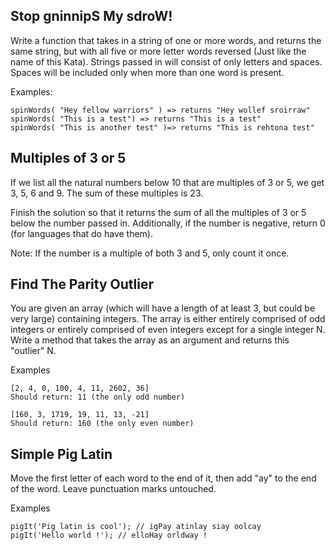 ## Stop gninnipS My sdroW!

Write a function that takes in a string of one or more words, and returns the same string,
but with all five or more letter words reversed (Just like the name of this Kata).
Strings passed in will consist of only letters and spaces. Spaces will be included only when more than one word is
present.

Examples:

```
spinWords( "Hey fellow warriors" ) => returns "Hey wollef sroirraw"
spinWords( "This is a test") => returns "This is a test"
spinWords( "This is another test" )=> returns "This is rehtona test"
```

## Multiples of 3 or 5

If we list all the natural numbers below 10 that are multiples of 3 or 5, we get 3, 5, 6 and 9. The sum of these
multiples is 23.

Finish the solution so that it returns the sum of all the multiples of 3 or 5 below the number passed in. Additionally,
if the number is negative, return 0 (for languages that do have them).

Note: If the number is a multiple of both 3 and 5, only count it once.

## Find The Parity Outlier

You are given an array (which will have a length of at least 3, but could be very large) containing integers. The array
is either entirely comprised of odd integers or entirely comprised of even integers except for a single integer N. Write
a method that takes the array as an argument and returns this "outlier" N.

Examples

```
[2, 4, 0, 100, 4, 11, 2602, 36]
Should return: 11 (the only odd number)

[160, 3, 1719, 19, 11, 13, -21]
Should return: 160 (the only even number)
```

## Simple Pig Latin

Move the first letter of each word to the end of it, then add "ay" to the end of the word. Leave punctuation marks
untouched.

Examples

``` 
pigIt('Pig latin is cool'); // igPay atinlay siay oolcay
pigIt('Hello world !'); // elloHay orldway !
```